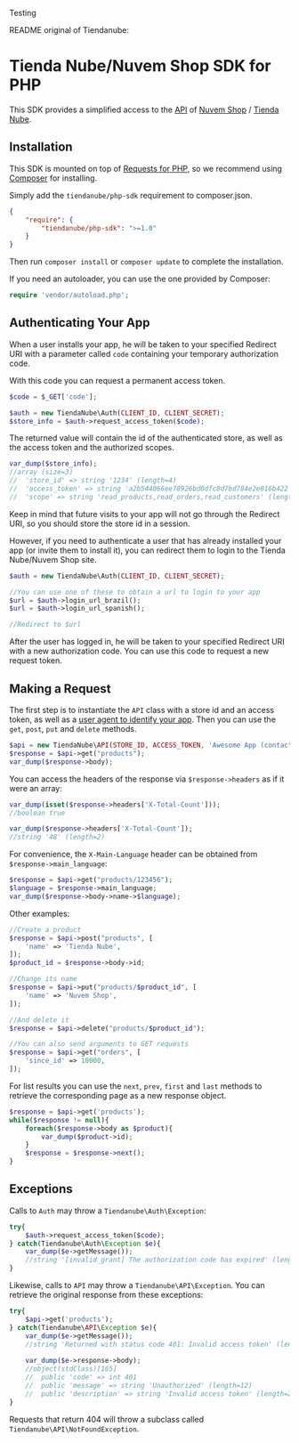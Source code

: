 Testing

README original of Tiendanube:

Tienda Nube/Nuvem Shop SDK for PHP
==================================

This SDK provides a simplified access to the [API](https://github.com/TiendaNube/api-docs) of [Nuvem Shop](https://www.nuvemshop.com.br) / [Tienda Nube](https://www.tiendanube.com).

Installation
------------
This SDK is mounted on top of [Requests for PHP](https://github.com/rmccue/Requests), so we recommend using [Composer](https://github.com/composer/composer) for installing.

Simply add the `tiendanube/php-sdk` requirement to composer.json.

```json
{
    "require": {
        "tiendanube/php-sdk": ">=1.0"
    }
}
```

Then run `composer install` or `composer update` to complete the installation.

If you need an autoloader, you can use the one provided by Composer:

```php
require 'vendor/autoload.php';
```


Authenticating Your App
-----------------------
When a user installs your app, he will be taken to your specified Redirect URI with a parameter called `code` containing your temporary authorization code.

With this code you can request a permanent access token.

```php
$code = $_GET['code'];

$auth = new TiendaNube\Auth(CLIENT_ID, CLIENT_SECRET);
$store_info = $auth->request_access_token($code);
```

The returned value will contain the id of the authenticated store, as well as the access token and the authorized scopes.

```php
var_dump($store_info);
//array (size=3)
//  'store_id' => string '1234' (length=4)
//  'access_token' => string 'a2b544066ee78926bd0dfc8d7bd784e2e016b422' (length=40)
//  'scope' => string 'read_products,read_orders,read_customers' (length=40)
```

Keep in mind that future visits to your app will not go through the Redirect URI, so you should store the store id in a session.

However, if you need to authenticate a user that has already installed your app (or invite them to install it), you can redirect them to login to the Tienda Nube/Nuvem Shop site.

```php
$auth = new TiendaNube\Auth(CLIENT_ID, CLIENT_SECRET);

//You can use one of these to obtain a url to login to your app
$url = $auth->login_url_brazil();
$url = $auth->login_url_spanish();

//Redirect to $url
```

After the user has logged in, he will be taken to your specified Redirect URI with a new authorization code. You can use this code to request a new request token.


Making a Request
----------------
The first step is to instantiate the `API` class with a store id and an access token, as well as a [user agent to identify your app](https://github.com/TiendaNube/api-docs#identify-your-app). Then you can use the `get`, `post`, `put` and `delete` methods.

```php
$api = new TiendaNube\API(STORE_ID, ACCESS_TOKEN, 'Awesome App (contact@awesome.com)');
$response = $api->get("products");
var_dump($response->body);
```

You can access the headers of the response via `$response->headers` as if it were an array:

```php
var_dump(isset($response->headers['X-Total-Count']));
//boolean true

var_dump($response->headers['X-Total-Count']);
//string '48' (length=2)
```

For convenience, the `X-Main-Language` header can be obtained from `$response->main_language`:

```php
$response = $api->get("products/123456");
$language = $response->main_language;
var_dump($response->body->name->$language);
```

Other examples:

```php
//Create a product
$response = $api->post("products", [
    'name' => 'Tienda Nube',
]);
$product_id = $response->body->id;

//Change its name
$response = $api->put("products/$product_id", [
    'name' => 'Nuvem Shop',
]);

//And delete it
$response = $api->delete("products/$product_id");

//You can also send arguments to GET requests
$response = $api->get("orders", [
    'since_id' => 10000,
]);
```

For list results you can use the `next`, `prev`, `first` and `last` methods to retrieve the corresponding page as a new response object.

```php
$response = $api->get('products');
while($response != null){
    foreach($response->body as $product){
        var_dump($product->id);
    }
    $response = $response->next();
}
```

Exceptions
----------
Calls to `Auth` may throw a `Tiendanube\Auth\Exception`:

```php
try{
    $auth->request_access_token($code);
} catch(Tiendanube\Auth\Exception $e){
    var_dump($e->getMessage());
    //string '[invalid_grant] The authorization code has expired' (length=50)
}
```

Likewise, calls to `API` may throw a `Tiendanube\API\Exception`. You can retrieve the original response from these exceptions:

```php
try{
    $api->get('products');
} catch(Tiendanube\API\Exception $e){
    var_dump($e->getMessage());
    //string 'Returned with status code 401: Invalid access token' (length=43)
    
    var_dump($e->response->body);
    //object(stdClass)[165]
    //  public 'code' => int 401
    //  public 'message' => string 'Unauthorized' (length=12)
    //  public 'description' => string 'Invalid access token' (length=20)
}
```

Requests that return 404 will throw a subclass called `Tiendanube\API\NotFoundException`.
